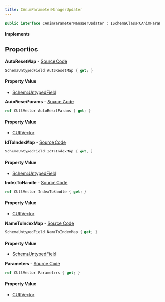 ```yaml
---
title: CAnimParameterManagerUpdater
---
```


```csharp
public interface CAnimParameterManagerUpdater : ISchemaClass<CAnimParameterManagerUpdater>, ISchemaField, ISchemaClass, INativeHandle
```

#### Implements

## Properties

**AutoResetMap** - [Source Code](https://github.com/swiftly-solution/swiftlys2/blob/main/managed/src/SwiftlyS2.Generated/Schemas/Interfaces/CAnimParameterManagerUpdater.cs#L32)

```csharp
SchemaUntypedField AutoResetMap { get; }
```

#### Property Value

- [SchemaUntypedField](/docs/api/shared/schemas/schemauntypedfield)

**AutoResetParams** - [Source Code](https://github.com/swiftly-solution/swiftlys2/blob/main/managed/src/SwiftlyS2.Generated/Schemas/Interfaces/CAnimParameterManagerUpdater.cs#L29)

```csharp
ref CUtlVector AutoResetParams { get; }
```

#### Property Value

- [CUtlVector](/docs/api/shared/natives/cutlvector)

**IdToIndexMap** - [Source Code](https://github.com/swiftly-solution/swiftlys2/blob/main/managed/src/SwiftlyS2.Generated/Schemas/Interfaces/CAnimParameterManagerUpdater.cs#L20)

```csharp
SchemaUntypedField IdToIndexMap { get; }
```

#### Property Value

- [SchemaUntypedField](/docs/api/shared/schemas/schemauntypedfield)

**IndexToHandle** - [Source Code](https://github.com/swiftly-solution/swiftlys2/blob/main/managed/src/SwiftlyS2.Generated/Schemas/Interfaces/CAnimParameterManagerUpdater.cs#L26)

```csharp
ref CUtlVector IndexToHandle { get; }
```

#### Property Value

- [CUtlVector](/docs/api/shared/natives/cutlvector)

**NameToIndexMap** - [Source Code](https://github.com/swiftly-solution/swiftlys2/blob/main/managed/src/SwiftlyS2.Generated/Schemas/Interfaces/CAnimParameterManagerUpdater.cs#L23)

```csharp
SchemaUntypedField NameToIndexMap { get; }
```

#### Property Value

- [SchemaUntypedField](/docs/api/shared/schemas/schemauntypedfield)

**Parameters** - [Source Code](https://github.com/swiftly-solution/swiftlys2/blob/main/managed/src/SwiftlyS2.Generated/Schemas/Interfaces/CAnimParameterManagerUpdater.cs#L17)

```csharp
ref CUtlVector Parameters { get; }
```

#### Property Value

- [CUtlVector](/docs/api/shared/natives/cutlvector)

